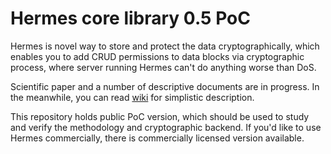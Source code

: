 # Hermes core library 0.5 PoC

Hermes is novel way to store and protect the data cryptographically, which enables you to add CRUD permissions to data blocks via cryptographic process, where server running Hermes can't do anything worse than DoS. 

Scientific paper and a number of descriptive documents are in progress. In the meanwhile, you can read [wiki](https://github.com/cossacklabs/hermes-core/wiki) for simplistic description.

This repository holds public PoC version, which should be used to study and verify the methodology and cryptographic backend. If you'd like to use Hermes commercially, there is commercially licensed version available. 
